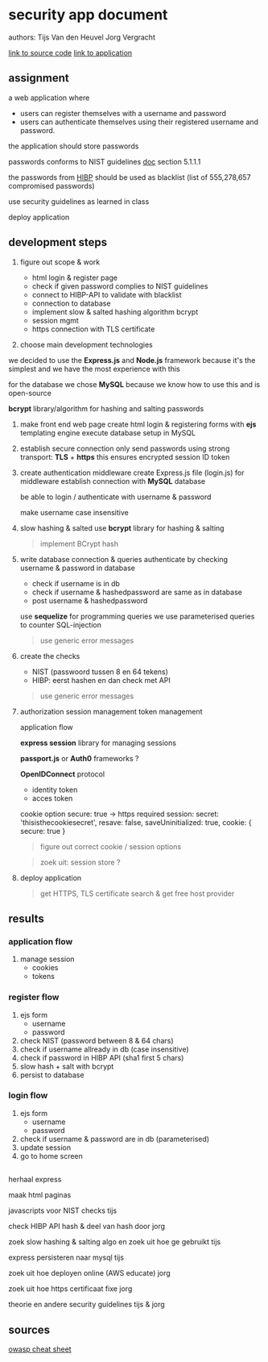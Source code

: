 # security app document

authors:
Tijs Van den Heuvel
Jorg Vergracht

[link to source code]()
[link to application]()

## assignment

a web application where 
- users can register themselves with a username and password
- users can authenticate themselves using their registered username and password. 

the application should store passwords

passwords conforms to NIST guidelines
[doc](https://pages.nist.gov/800-63-3/sp800-63b.html) section 5.1.1.1

the passwords from [HIBP](https://haveibeenpwned.com/) should be used as blacklist (list of 555,278,657 compromised passwords)

use security guidelines as learned in class

deploy application 

## development steps

1. figure out scope & work

   - html login & register page
   - check if given password complies to NIST guidelines
   - connect to HIBP-API to validate with blacklist
   - connection to database 
   - implement slow & salted hashing algorithm bcrypt
   - session mgmt
   - https connection with TLS certificate

2. choose main development technologies

we decided to use the **Express.js** and **Node.js** framework because it's the simplest and we have the most experience with this

for the database we chose **MySQL** because we know how to use this and is open-source

**bcrypt** library/algorithm for hashing and salting passwords


1. make front end web page
    create html login & registering forms
    with **ejs** templating engine
    execute database setup in MySQL

2. establish secure connection
    only send passwords using strong transport: **TLS** + **https**
    this ensures encrypted session ID token

3. create authentication middleware
    create Express.js file (login.js) for middleware
    establish connection with **MySQL** database

    be able to login / authenticate with username & password

    make username case insensitive
    
4. slow hashing & salted
    use **bcrypt** library for hashing & salting
    >implement BCrypt hash 

5. write database connection & queries
    authenticate by checking username & password in database
    - check if username is in db
    - check if username & hashedpassword are same as in database
    - post username & hashedpassword
  
    use **sequelize** for programming queries
    we use parameterised queries to counter SQL-injection

    > use generic error messages

6. create the checks
   - NIST (passwoord tussen 8 en 64 tekens)
   - HIBP: eerst hashen en dan check met API 
  
    > use generic error messages

7. authorization
    session management
    token management
    
    application flow

    **express session** library for managing sessions

    **passport.js** or **Auth0** frameworks ?

    **OpenIDConnect** protocol
    - identity token
    - acces token

    cookie option secure: true -> https required
    session:
        secret: 'thisisthecookiesecret',
        resave: false,
        saveUninitialized: true,
        cookie: { secure: true }
    > figure out correct cookie / session options

    > zoek uit: session store ? 
    

8. deploy application 
    > get HTTPS, TLS certificate
    search & get free host provider

## results

### application flow
1. manage session 
    - cookies
    - tokens

### register flow
1. ejs form 
    - username
    - password
2. check NIST (password between 8 & 64 chars)
3. check if username allready in db (case insensitive)
4. check if password in HIBP API (sha1 first 5 chars)
5. slow hash + salt with bcrypt
6. persist to database

### login flow
1. ejs form
    - username
    - password
2. check if username & password are in db (parameterised)
3. update session
4. go to home screen

## 

herhaal express

maak html paginas       

javascripts voor NIST checks        tijs

check HIBP API     hash & deel van hash door     jorg

zoek slow hashing & salting algo en zoek uit hoe ge gebruikt       tijs

express persisteren naar mysql      tijs

zoek uit hoe deployen online  (AWS educate)     jorg

zoek uit hoe https certificaat fixe         jorg

theorie en andere security guidelines tijs & jorg

## sources

[owasp cheat sheet](https://github.com/OWASP/CheatSheetSeries/blob/master/cheatsheets/Authentication_Cheat_Sheet.md)